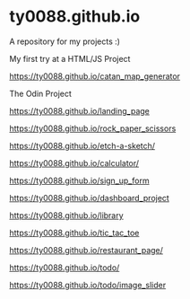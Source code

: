 # ty0088.github.io

A repository for my projects :)

My first try at a HTML/JS Project

https://ty0088.github.io/catan_map_generator



The Odin Project

https://ty0088.github.io/landing_page

https://ty0088.github.io/rock_paper_scissors

https://ty0088.github.io/etch-a-sketch/

https://ty0088.github.io/calculator/

https://ty0088.github.io/sign_up_form

https://ty0088.github.io/dashboard_project

https://ty0088.github.io/library

https://ty0088.github.io/tic_tac_toe

https://ty0088.github.io/restaurant_page/

https://ty0088.github.io/todo/

https://ty0088.github.io/todo/image_slider
